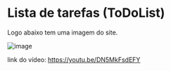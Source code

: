 # Lista de tarefas (ToDoList)
Logo abaixo tem uma imagem do site.

![image](https://github.com/EduDarif/Lista_Tarefas/assets/130187991/71fc5951-9f80-4e7b-8f8f-a636f9c4f832)

link do vídeo: https://youtu.be/DN5MkFsdEFY
